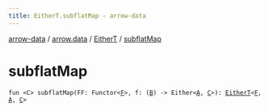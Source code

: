 ```yaml
---
title: EitherT.subflatMap - arrow-data
---
```


[arrow-data](../../index.html) / [arrow.data](../index.html) / [EitherT](index.html) / [subflatMap](./subflat-map.html)

# subflatMap

`fun <C> subflatMap(FF: Functor<`[`F`](index.html#F)`>, f: (`[`B`](index.html#B)`) -> Either<`[`A`](index.html#A)`, `[`C`](subflat-map.html#C)`>): `[`EitherT`](index.html)`<`[`F`](index.html#F)`, `[`A`](index.html#A)`, `[`C`](subflat-map.html#C)`>`